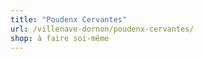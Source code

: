 ```yaml
---
title: "Poudenx Cervantes"
url: /villenave-dornon/poudenx-cervantes/
shop: à faire soi-même
---
```

